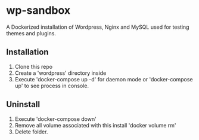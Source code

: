 # wp-sandbox

A Dockerized installation of Wordpress, Nginx and MySQL used for testing themes and plugins.

## Installation
1. Clone this repo
2. Create a 'wordpress' directory inside
3. Execute 'docker-compose up -d' for daemon mode or 'docker-compose up' to see process in console.

## Uninstall
1. Execute 'docker-compose down'
2. Remove all volume associated with this install 'docker volume rm'
3. Delete folder.
